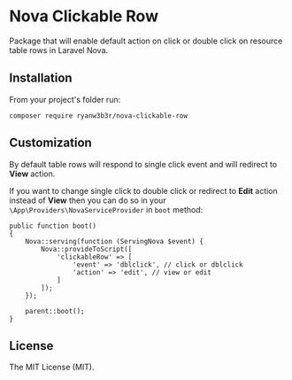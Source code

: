 # Nova Clickable Row

Package that will enable default action on click or double click
on resource table rows in Laravel Nova.

## Installation

From your project's folder run:
```
composer require ryanw3b3r/nova-clickable-row
```

## Customization

By default table rows will respond to single click event and
will redirect to __View__ action.

If you want to change single click to double click or redirect
to __Edit__ action instead of __View__ then you can do so in your
`\App\Providers\NovaServiceProvider` in `boot` method:

```
public function boot()
{
    Nova::serving(function (ServingNova $event) {
        Nova::provideToScript([
            'clickableRow' => [
                'event' => 'dblclick', // click or dblclick
                'action' => 'edit', // view or edit
            ]
        ]);
    });

    parent::boot();
}
```

## License

The MIT License (MIT).
